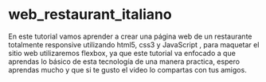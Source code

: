 # web_restaurant_italiano
En este tutorial vamos aprender a crear una página web de un restaurante totalmente responsive utilizando html5, css3 y JavaScript , para maquetar el sitio web utilizaremos  flexbox, ya que este tutorial va enfocado a que aprendas lo básico de esta tecnología de una manera practica, espero aprendas mucho y que si te gusto el video lo compartas con tus amigos.
